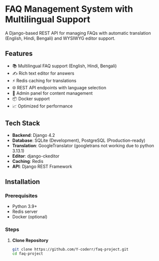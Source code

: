 # FAQ Management System with Multilingual Support

A Django-based REST API for managing FAQs with automatic translation (English, Hindi, Bengali) and WYSIWYG editor support.

## Features

- 📚 Multilingual FAQ support (English, Hindi, Bengali)
- ✍️ Rich text editor for answers
- ⚡ Redis caching for translations
- 🌐 REST API endpoints with language selection
- 🔐 Admin panel for content management
- 📦 Docker support
- 📈 Optimized for performance

## Tech Stack

- **Backend**: Django 4.2
- **Database**: SQLite (Development), PostgreSQL (Production-ready)
- **Translation**: GoogleTranslator (googletrans not working due to python 3.13.1)
- **Editor**: django-ckeditor
- **Caching**: Redis
- **API**: Django REST Framework

## Installation

### Prerequisites
- Python 3.9+
- Redis server
- Docker (optional)

### Steps

1. **Clone Repository**
   ```bash
   git clone https://github.com/Y-coderr/faq-project.git
   cd faq-project
